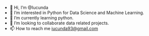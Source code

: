 - 👋 Hi, I’m @Iucunda
- 👀 I’m interested in Python for Data Science and Machine Learning.
- 🌱 I’m currently learning python.
- 💞️ I’m looking to collaborate data related projects.
- 📫 How to reach me iucunda93@gmail.com
<!---
IucundaTash/IucundaTash is a ✨ special ✨ repository because its `README.md` (this file) appears on your GitHub profile.
You can click the Preview link to take a look at your changes.
--->
